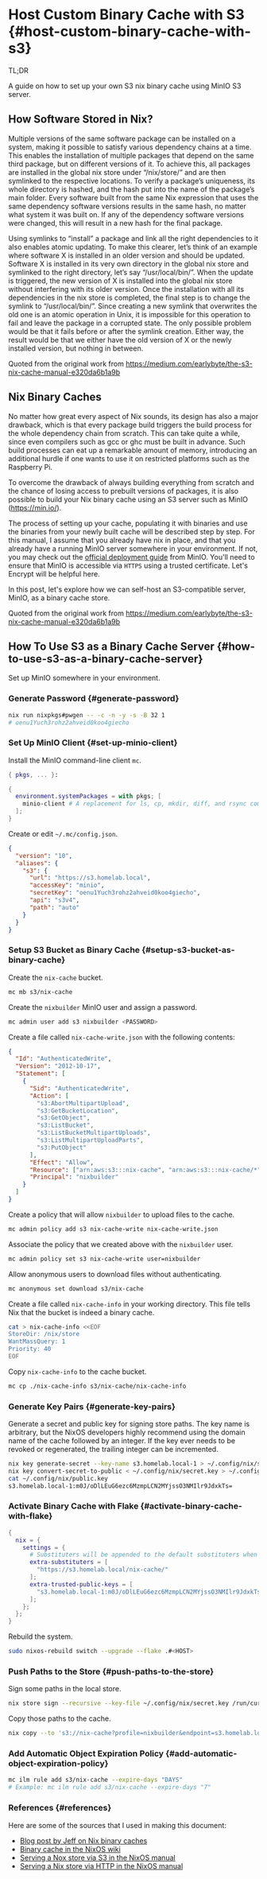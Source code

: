 # Host Custom Binary Cache with S3 {#host-custom-binary-cache-with-s3}

TL;DR

A guide on how to set up your own S3 nix binary cache using MinIO S3 server.

## How Software Stored in Nix?

Multiple versions of the same software package can be installed on a system, making it
possible to satisfy various dependency chains at a time. This enables the installation of
multiple packages that depend on the same third package, but on different versions of it.
To achieve this, all packages are installed in the global nix store under “/nix/store/”
and are then symlinked to the respective locations. To verify a package’s uniqueness, its
whole directory is hashed, and the hash put into the name of the package’s main folder.
Every software built from the same Nix expression that uses the same dependency software
versions results in the same hash, no matter what system it was built on. If any of the
dependency software versions were changed, this will result in a new hash for the final
package.

Using symlinks to “install” a package and link all the right dependencies to it also
enables atomic updating. To make this clearer, let’s think of an example where software X
is installed in an older version and should be updated. Software X is installed in its
very own directory in the global nix store and symlinked to the right directory, let’s say
“/usr/local/bin/”. When the update is triggered, the new version of X is installed into
the global nix store without interfering with its older version. Once the installation
with all its dependencies in the nix store is completed, the final step is to change the
symlink to “/usr/local/bin/”. Since creating a new symlink that overwrites the old one is
an atomic operation in Unix, it is impossible for this operation to fail and leave the
package in a corrupted state. The only possible problem would be that it fails before or
after the symlink creation. Either way, the result would be that we either have the old
version of X or the newly installed version, but nothing in between.

Quoted from the original work from
https://medium.com/earlybyte/the-s3-nix-cache-manual-e320da6b1a9b

## Nix Binary Caches

No matter how great every aspect of Nix sounds, its design has also a major drawback,
which is that every package build triggers the build process for the whole dependency
chain from scratch. This can take quite a while, since even compilers such as gcc or ghc
must be built in advance. Such build processes can eat up a remarkable amount of memory,
introducing an additional hurdle if one wants to use it on restricted platforms such as
the Raspberry Pi.

To overcome the drawback of always building everything from scratch and the chance of
losing access to prebuilt versions of packages, it is also possible to build your Nix
binary cache using an S3 server such as MinIO (https://min.io/).

The process of setting up your cache, populating it with binaries and use the binaries
from your newly built cache will be described step by step. For this manual, I assume that
you already have nix in place, and that you already have a running MinIO server somewhere
in your environment. If not, you may check out the
[official deployment guide](https://min.io/docs/minio/linux/operations/installation.html)
from MinIO. You'll need to ensure that MinIO is accessible via `HTTPS` using a trusted
certificate. Let's Encrypt will be helpful here.

In this post, let's explore how we can self-host an S3-compatible server, MinIO, as a
binary cache store.

Quoted from the original work from
https://medium.com/earlybyte/the-s3-nix-cache-manual-e320da6b1a9b

## How To Use S3 as a Binary Cache Server {#how-to-use-s3-as-a-binary-cache-server}

Set up MinIO somewhere in your environment.

### Generate Password {#generate-password}

```bash
nix run nixpkgs#pwgen -- -c -n -y -s -B 32 1
# oenu1Yuch3rohz2ahveid0koo4giecho
```

### Set Up MinIO Client {#set-up-minio-client}

Install the MinIO command-line client `mc`.

```nix
{ pkgs, ... }:

{
  environment.systemPackages = with pkgs; [
    minio-client # A replacement for ls, cp, mkdir, diff, and rsync commands for filesystems and object storage
  ];
}
```

Create or edit `~/.mc/config.json`.

```json
{
  "version": "10",
  "aliases": {
    "s3": {
      "url": "https://s3.homelab.local",
      "accessKey": "minio",
      "secretKey": "oenu1Yuch3rohz2ahveid0koo4giecho",
      "api": "s3v4",
      "path": "auto"
    }
  }
}
```

### Setup S3 Bucket as Binary Cache {#setup-s3-bucket-as-binary-cache}

Create the `nix-cache` bucket.

```bash
mc mb s3/nix-cache
```

Create the `nixbuilder` MinIO user and assign a password.

```bash
mc admin user add s3 nixbuilder <PASSWORD>
```

Create a file called `nix-cache-write.json` with the following contents:

```json
{
  "Id": "AuthenticatedWrite",
  "Version": "2012-10-17",
  "Statement": [
    {
      "Sid": "AuthenticatedWrite",
      "Action": [
        "s3:AbortMultipartUpload",
        "s3:GetBucketLocation",
        "s3:GetObject",
        "s3:ListBucket",
        "s3:ListBucketMultipartUploads",
        "s3:ListMultipartUploadParts",
        "s3:PutObject"
      ],
      "Effect": "Allow",
      "Resource": ["arn:aws:s3:::nix-cache", "arn:aws:s3:::nix-cache/*"],
      "Principal": "nixbuilder"
    }
  ]
}
```

Create a policy that will allow `nixbuilder` to upload files to the cache.

```bash
mc admin policy add s3 nix-cache-write nix-cache-write.json
```

Associate the policy that we created above with the `nixbuilder` user.

```bash
mc admin policy set s3 nix-cache-write user=nixbuilder
```

Allow anonymous users to download files without authenticating.

```bash
mc anonymous set download s3/nix-cache
```

Create a file called `nix-cache-info` in your working directory. This file tells Nix that
the bucket is indeed a binary cache.

```bash
cat > nix-cache-info <<EOF
StoreDir: /nix/store
WantMassQuery: 1
Priority: 40
EOF
```

Copy `nix-cache-info` to the cache bucket.

```bash
mc cp ./nix-cache-info s3/nix-cache/nix-cache-info
```

### Generate Key Pairs {#generate-key-pairs}

Generate a secret and public key for signing store paths. The key name is arbitrary, but
the NixOS developers highly recommend using the domain name of the cache followed by an
integer. If the key ever needs to be revoked or regenerated, the trailing integer can be
incremented.

```bash
nix key generate-secret --key-name s3.homelab.local-1 > ~/.config/nix/secret.key
nix key convert-secret-to-public < ~/.config/nix/secret.key > ~/.config/nix/public.key
cat ~/.config/nix/public.key
s3.homelab.local-1:m0J/oDlLEuG6ezc6MzmpLCN2MYjssO3NMIlr9JdxkTs=
```

### Activate Binary Cache with Flake {#activate-binary-cache-with-flake}

```nix
{
  nix = {
    settings = {
      # Substituters will be appended to the default substituters when fetching packages.
      extra-substituters = [
        "https://s3.homelab.local/nix-cache/"
      ];
      extra-trusted-public-keys = [
        "s3.homelab.local-1:m0J/oDlLEuG6ezc6MzmpLCN2MYjssO3NMIlr9JdxkTs="
      ];
    };
  };
}
```

Rebuild the system.

```bash
sudo nixos-rebuild switch --upgrade --flake .#<HOST>
```

### Push Paths to the Store {#push-paths-to-the-store}

Sign some paths in the local store.

```bash
nix store sign --recursive --key-file ~/.config/nix/secret.key /run/current-system
```

Copy those paths to the cache.

```bash
nix copy --to 's3://nix-cache?profile=nixbuilder&endpoint=s3.homelab.local' /run/current-system
```

### Add Automatic Object Expiration Policy {#add-automatic-object-expiration-policy}

```bash
mc ilm rule add s3/nix-cache --expire-days "DAYS"
# Example: mc ilm rule add s3/nix-cache --expire-days "7"
```

### References {#references}

Here are some of the sources that I used in making this document:

- [Blog post by Jeff on Nix binary caches](https://jcollie.github.io/nixos/2022/04/27/nixos-binary-cache-2022.html)
- [Binary cache in the NixOS wiki](https://nixos.wiki/wiki/Binary_Cache)
- [Serving a Nox store via S3 in the NixOS manual](https://nixos.org/manual/nix/stable/package-management/s3-substituter.html)
- [Serving a Nix store via HTTP in the NixOS manual](https://nixos.org/manual/nix/stable/package-management/binary-cache-substituter.html)
